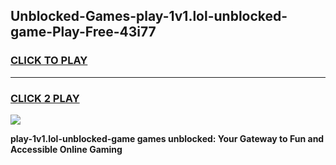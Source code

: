 
## Unblocked-Games-play-1v1.lol-unblocked-game-Play-Free-43i77
<h3>
<a href="https://premium76.site?title=play-1v1.lol-unblocked-game&ref=18A">CLICK TO PLAY</a></h3>
<hr>

<h3>
<a href="https://premium76.site?title=play-1v1.lol-unblocked-game&ref=18A">CLICK 2 PLAY</a>
  
</h3>

<a href="https://premium76.site?title=play-1v1.lol-unblocked-game&ref=18A"><img src="https://clearcache.store/games.png"></a>


**play-1v1.lol-unblocked-game games unblocked: Your Gateway to Fun and Accessible Online Gaming**
